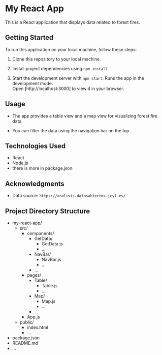 # My React App

This is a React application that displays data related to forest fires.

## Getting Started

To run this application on your local machine, follow these steps:

1. Clone this repository to your local machine.

2. Install project dependencies using `npm install`.

3. Start the development server with `npm start`.
    Runs the app in the development mode.\
    Open [http://localhost:3000] to view it in your browser.

## Usage

- The app provides a table view and a map view for visualizing forest fire data.

- You can filter the data using the navigation bar on the top.

## Technologies Used

- React
- Node.js
- there is more in package.json

## Acknowledgments

- Data source: `https://analisis.datosabiertos.jcyl.es/`

## Project Directory Structure

- my-react-app/
  - src/
    - components/
      - GetData/
        - GetData.js
        - ...
      - NavBar/
        - NavBar.js
        - ...
      - ...
    - pages/
      - Table/
        - Table.js
        - ...
      - Map/
        - Map.js
        - ...
      - ...
    - App.js
  - public/
    - index.html
    - ...
- package.json
- README.md
- ...

